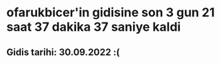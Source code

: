 # ofarukbicer'in gidisine son 3 gun 21 saat 37 dakika 37 saniye kaldi

## Gidis tarihi: 30.09.2022 :(